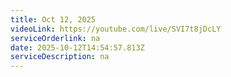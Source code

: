 ```yaml
---
title: Oct 12, 2025
videoLink: https://youtube.com/live/SVI7t8jDcLY
serviceOrderlink: na
date: 2025-10-12T14:54:57.813Z
serviceDescription: n﻿a
---
```

